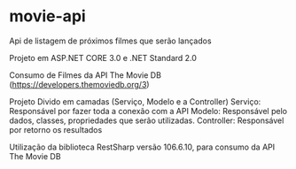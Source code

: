 # movie-api
Api de listagem de próximos filmes que serão lançados

Projeto em ASP.NET CORE 3.0 e .NET Standard 2.0

Consumo de Filmes da API The Movie DB (https://developers.themoviedb.org/3) 

Projeto Divido em camadas (Serviço, Modelo e a Controller)
	Serviço: Responsável por fazer toda a conexão com a API
	Modelo: Responsável pelo dados, classes, propriedades que serão utilizadas.
	Controller: Responsável por retorno os resultados

Utilização da biblioteca RestSharp versão 106.6.10, para consumo da API The Movie DB